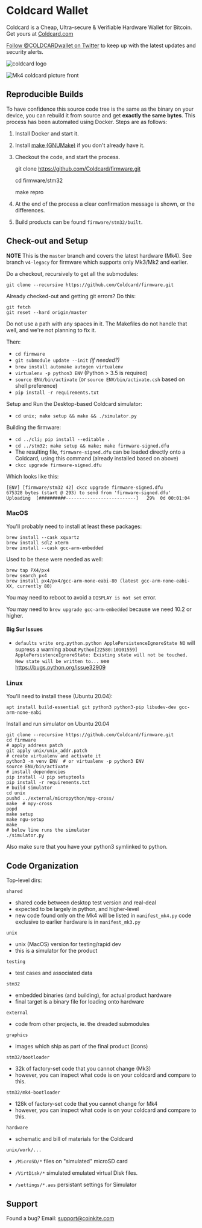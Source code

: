 # Coldcard Wallet

Coldcard is a Cheap, Ultra-secure & Verifiable Hardware Wallet for Bitcoin.
Get yours at [Coldcard.com](http://coldcard.com)

[Follow @COLDCARDwallet on Twitter](https://twitter.com/coldcardwallet) to keep up
with the latest updates and security alerts. 

![coldcard logo](https://coldcard.com/static/images/coldcard-logo-nav.png)

![Mk4 coldcard picture front](https://coldcard.com/static/images/mk4.png)

## Reproducible Builds

To have confidence this source code tree is the same as the binary on your device,
you can rebuild it from source and get **exactly the same bytes**. This process
has been automated using Docker. Steps are as follows:

1. Install Docker and start it.
2. Install [make (GNUMake)](https://www.gnu.org/software/make/) if you don't already have it.
3. Checkout the code, and start the process.

    git clone https://github.com/Coldcard/firmware.git

    cd firmware/stm32

    make repro

4. At the end of the process a clear confirmation message is shown, or the differences.
5. Build products can be found `firmware/stm32/built`.

## Check-out and Setup

**NOTE** This is the `master` branch and covers the latest hardware (Mk4).
See branch `v4-legacy` for firmware which supports only Mk3/Mk2 and earlier.

Do a checkout, recursively to get all the submodules:

    git clone --recursive https://github.com/Coldcard/firmware.git

Already checked-out and getting git errors? Do this:

    git fetch
    git reset --hard origin/master

Do not use a path with any spaces in it. The Makefiles do not handle
that well, and we're not planning to fix it.

Then:

- `cd firmware`
- `git submodule update --init` _(if needed?)_
- `brew install automake autogen virtualenv`
- `virtualenv -p python3 ENV` (Python > 3.5 is required)
- `source ENV/bin/activate` (or `source ENV/bin/activate.csh` based on shell preference)
- `pip install -r requirements.txt`

Setup and Run the Desktop-based Coldcard simulator:

- `cd unix; make setup && make && ./simulator.py`

Building the firmware:

- `cd ../cli; pip install --editable .`
- `cd ../stm32; make setup && make; make firmware-signed.dfu`
- The resulting file, `firmware-signed.dfu` can be loaded directly onto a Coldcard, using this
  command (already installed based on above)
- `ckcc upgrade firmware-signed.dfu`

Which looks like this:

    [ENV] [firmware/stm32 42] ckcc upgrade firmware-signed.dfu
    675328 bytes (start @ 293) to send from 'firmware-signed.dfu'
    Uploading  [##########--------------------------]   29%  0d 00:01:04


### MacOS

You'll probably need to install at least these packages:

    brew install --cask xquartz
    brew install sdl2 xterm
    brew install --cask gcc-arm-embedded

Used to be these were needed as well:

    brew tap PX4/px4
    brew search px4
    brew install px4/px4/gcc-arm-none-eabi-80 (latest gcc-arm-none-eabi-XX, currently 80)

You may need to reboot to avoid a `DISPLAY is not set` error.

You may need to `brew upgrade gcc-arm-embedded` because we need 10.2 or higher.

#### Big Sur Issues

- `defaults write org.python.python ApplePersistenceIgnoreState NO` will supress a warning
  about `Python[22580:10101559] ApplePersistenceIgnoreState: Existing state will not be touched. New state will be written to...` see <https://bugs.python.org/issue32909>

### Linux

You'll need to install these (Ubuntu 20.04):

    apt install build-essential git python3 python3-pip libudev-dev gcc-arm-none-eabi

Install and run simulator on Ubuntu 20.04
```shell
git clone --recursive https://github.com/Coldcard/firmware.git
cd firmware
# apply address patch
git apply unix/unix_addr.patch
# create virtualenv and activate it
python3 -m venv ENV  # or virtualenv -p python3 ENV
source ENV/bin/activate
# install dependencies
pip install -U pip setuptools
pip install -r requirements.txt
# build simulator
cd unix
pushd ../external/micropython/mpy-cross/
make  # mpy-cross
popd
make setup
make ngu-setup
make
# below line runs the simulator
./simulator.py
```

Also make sure that you have your python3 symlinked to python.

## Code Organization

Top-level dirs:

`shared`

- shared code between desktop test version and real-deal
- expected to be largely in python, and higher-level
- new code found only on the Mk4 will be listed in `manifest_mk4.py` code exclusive
  to earlier hardware is in `manifest_mk3.py`

`unix`

- unix (MacOS) version for testing/rapid dev
- this is a simulator for the product

`testing`

- test cases and associated data


`stm32`

- embedded binaries (and building), for actual product hardware
- final target is a binary file for loading onto hardware

`external`

- code from other projects, ie. the dreaded submodules

`graphics`

- images which ship as part of the final product (icons)

`stm32/bootloader`

- 32k of factory-set code that you cannot change (Mk3)
- however, you can inspect what code is on your coldcard and compare to this.

`stm32/mk4-bootloader`

- 128k of factory-set code that you cannot change for Mk4
- however, you can inspect what code is on your coldcard and compare to this.

`hardware`

- schematic and bill of materials for the Coldcard

`unix/work/...`

- `/MicroSD/*` files on "simulated" microSD card 

- `/VirtDisk/*` simulated emulated virtual Disk files.

- `/settings/*.aes` persistant settings for Simulator



## Support

Found a bug? Email: support@coinkite.com
